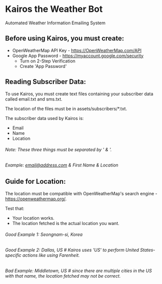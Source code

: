 # Kairos the Weather Bot
Automated Weather Information Emailing System

## Before using Kairos, you must create:
- OpenWeatherMap API Key - https://OpenWeatherMap.com/API 
- Google App Password - https://myaccount.google.com/security
    - Turn on 2-Step Verification
    - Create 'App Password'

## Reading Subscriber Data:
To use Kairos, you must create text files containing your subscriber data called email.txt and sms.txt.

The location of the files must be in assets/subscribers/*.txt.

The subscriber data used by Kairos is:
- Email
- Name
- Location

###### Note: These three things must be separated by ' & '.
###### Example: email@address.com & First Name & Location

## Guide for Location:
The location must be compatible with OpenWeatherMap's search engine - https://openweathermap.org/.

Test that:
- Your location works.
- The location fetched is the actual location you want.

###### Good Example 1: Seongnam-si, Korea
###### Good Example 2: Dallas, US # Kairos uses 'US' to perform United States-specific actions like using Farenheit.
###### Bad Example: Middletown, US # since there are multiple cities in the US with that name, the location fetched may not be correct.

